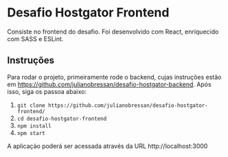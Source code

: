 # Desafio Hostgator Frontend

Consiste no frontend do desafio. Foi desenvolvido com React, enriquecido com SASS e ESLint.

## Instruções

Para rodar o projeto, primeiramente rode o backend, cujas instruções estão em https://github.com/julianobressan/desafio-hostgator-backend. Após isso, siga os passoa abaixo:

1. `git clone https://github.com/julianobressan/desafio-hostgator-frontend/`
2. `cd desafio-hostgator-frontend`
3. `npm install`
4. `npm start`

A aplicaçào poderá ser acessada através da URL http://localhost:3000
